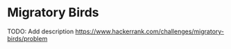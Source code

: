 # Migratory Birds
TODO: Add description
https://www.hackerrank.com/challenges/migratory-birds/problem
